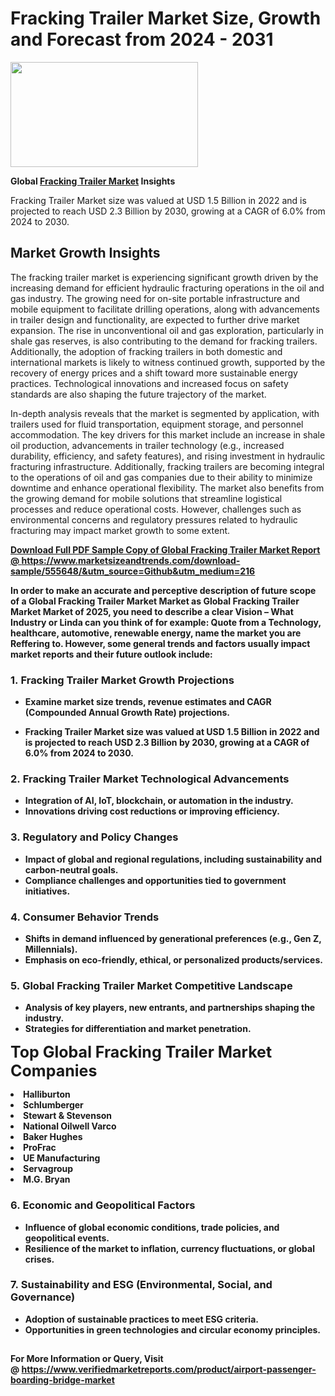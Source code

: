 <H1>Fracking Trailer Market Size, Growth and Forecast from 2024 - 2031</H1><img class="aligncenter size-medium wp-image-584254" src="https://thirdeyenews.in/wp-content/uploads/2024/09/Global-Market-Research-300x168.jpeg" alt="" width="300" height="168" /><p><strong>Global&nbsp;<a href="https://www.marketsizeandtrends.com/download-sample/555648/&amp;utm_source=Github&utm_medium=216">Fracking Trailer Market</a> Insights</strong></p><p>Fracking Trailer Market size was valued at USD 1.5 Billion in 2022 and is projected to reach USD 2.3 Billion by 2030, growing at a CAGR of 6.0% from 2024 to 2030.</p><p><h2>Market Growth Insights</h2> <p>The fracking trailer market is experiencing significant growth driven by the increasing demand for efficient hydraulic fracturing operations in the oil and gas industry. The growing need for on-site portable infrastructure and mobile equipment to facilitate drilling operations, along with advancements in trailer design and functionality, are expected to further drive market expansion. The rise in unconventional oil and gas exploration, particularly in shale gas reserves, is also contributing to the demand for fracking trailers. Additionally, the adoption of fracking trailers in both domestic and international markets is likely to witness continued growth, supported by the recovery of energy prices and a shift toward more sustainable energy practices. Technological innovations and increased focus on safety standards are also shaping the future trajectory of the market.</p> <p><strong><a href="#"></a></strong></p> <p>In-depth analysis reveals that the market is segmented by application, with trailers used for fluid transportation, equipment storage, and personnel accommodation. The key drivers for this market include an increase in shale oil production, advancements in trailer technology (e.g., increased durability, efficiency, and safety features), and rising investment in hydraulic fracturing infrastructure. Additionally, fracking trailers are becoming integral to the operations of oil and gas companies due to their ability to minimize downtime and enhance operational flexibility. The market also benefits from the growing demand for mobile solutions that streamline logistical processes and reduce operational costs. However, challenges such as environmental concerns and regulatory pressures related to hydraulic fracturing may impact market growth to some extent.</p> <p><strong><a href="#"></p><p><span class=""><strong>Download Full PDF Sample Copy of Global Fracking Trailer Market Report</strong> @ <a href="https://www.marketsizeandtrends.com/download-sample/555648/&amp;utm_source=Github&utm_medium=216" target="_blank">https://www.marketsizeandtrends.com/download-sample/555648/&amp;utm_source=Github&utm_medium=216</a></span></p><p>In order to make an accurate and perceptive description of future scope of a Global&nbsp;Fracking Trailer Market Market as Global&nbsp;Fracking Trailer Market Market of 2025, you need to describe a clear Vision &ndash; What Industry or Linda can you think of for example: Quote from a Technology, healthcare, automotive, renewable energy, name the market you are Reffering to. However, some general trends and factors usually impact market reports and their future outlook include:</p><h3>1.&nbsp;<strong>Fracking Trailer Market Growth Projections</strong></h3><ul><li>Examine market size trends, revenue estimates and CAGR (Compounded Annual Growth Rate) projections.</li><li><p>Fracking Trailer Market size was valued at USD 1.5 Billion in 2022 and is projected to reach USD 2.3 Billion by 2030, growing at a CAGR of 6.0% from 2024 to 2030.</p></li></ul><h3>2.&nbsp;<strong>Fracking Trailer Market Technological Advancements</strong></h3><ul><li>Integration of AI, IoT, blockchain, or automation in the industry.</li><li>Innovations driving cost reductions or improving efficiency.</li></ul><h3>3.&nbsp;<strong>Regulatory and Policy Changes</strong></h3><ul><li>Impact of global and regional regulations, including sustainability and carbon-neutral goals.</li><li>Compliance challenges and opportunities tied to government initiatives.</li></ul><h3>4.&nbsp;<strong>Consumer Behavior Trends</strong></h3><ul><li>Shifts in demand influenced by generational preferences (e.g., Gen Z, Millennials).</li><li>Emphasis on eco-friendly, ethical, or personalized products/services.</li></ul><h3>5.&nbsp;<strong>Global Fracking Trailer Market Competitive Landscape</strong></h3><ul><li>Analysis of key players, new entrants, and partnerships shaping the industry.</li><li>Strategies for differentiation and market penetration.</li></ul><p data-pm-slice="1 1 []"><span style="color: inherit; font-family: inherit; font-size: 25px;">Top Global Fracking Trailer Market Companies</span></p><div class="" data-test-id=""><p><li>Halliburton</li><li> Schlumberger</li><li> Stewart & Stevenson</li><li> National Oilwell Varco</li><li> Baker Hughes</li><li> ProFrac</li><li> UE Manufacturing</li><li> Servagroup</li><li> M.G. Bryan</li></p></div><h3>6.&nbsp;<strong>Economic and Geopolitical Factors</strong></h3><ul><li>Influence of global economic conditions, trade policies, and geopolitical events.</li><li>Resilience of the market to inflation, currency fluctuations, or global crises.</li></ul><h3>7.&nbsp;<strong>Sustainability and ESG (Environmental, Social, and Governance)</strong></h3><ul><li>Adoption of sustainable practices to meet ESG criteria.</li><li>Opportunities in green technologies and circular economy principles.</li></ul><h2><strong style="font-size: 14px;">For More Information or Query, Visit @&nbsp;</strong><a style="background-color: #ffffff; font-size: 14px;" href="https://www.marketsizeandtrends.com/report/fracking-trailer-market/" target="_blank">https://www.verifiedmarketreports.com/product/airport-passenger-boarding-bridge-market</a></h2>
